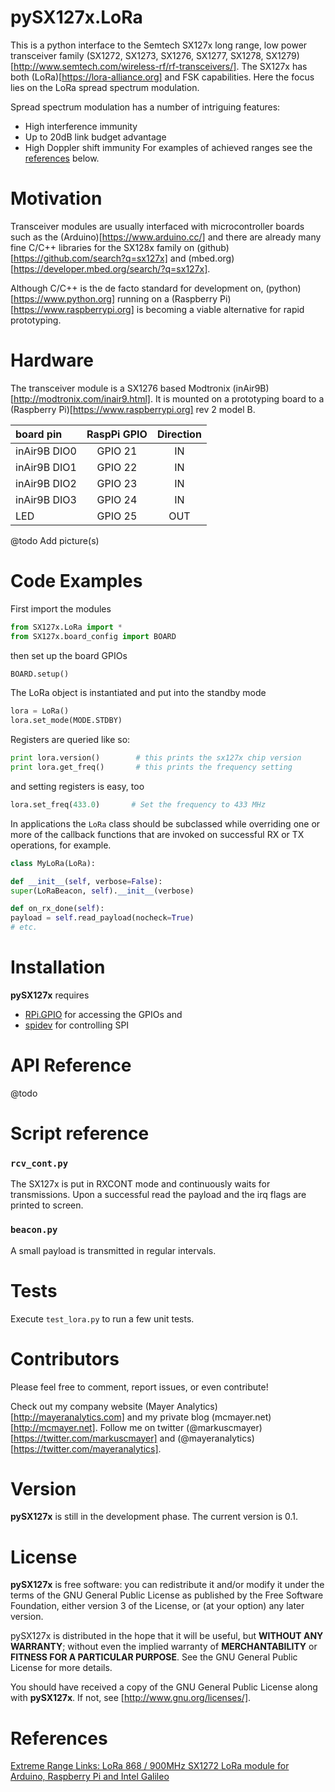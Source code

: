 # pySX127x.LoRa

This is a python interface to the Semtech SX127x long range, low power transceiver family 
(SX1272, SX1273, SX1276, SX1277, SX1278, SX1279)[http://www.semtech.com/wireless-rf/rf-transceivers/].
The SX127x has both (LoRa)[https://lora-alliance.org] and FSK capabilities. Here the focus lies on the
LoRa spread spectrum modulation. 

Spread spectrum modulation has a number of intriguing features:
* High interference immunity
* Up to 20dB link budget advantage
* High Doppler shift immunity 
For examples of achieved ranges see the [references](#References) below.


# Motivation

Transceiver modules are usually interfaced with microcontroller boards such as the 
(Arduino)[https://www.arduino.cc/] and there are already many fine C/C++ libraries for the SX128x family on 
(github)[https://github.com/search?q=sx127x] and (mbed.org)[https://developer.mbed.org/search/?q=sx127x].

Although C/C++ is the de facto standard for development on, (python)[https://www.python.org] 
running on a (Raspberry Pi)[https://www.raspberrypi.org] is becoming a viable alternative for rapid prototyping.


# Hardware

The transceiver module is a SX1276 based Modtronix (inAir9B)[http://modtronix.com/inair9.html]. 
It is mounted on a prototyping board to a (Raspberry Pi)[https://www.raspberrypi.org] rev 2 model B.

|  board pin   | RaspPi GPIO | Direction |
|:-------------|:-----------:|:---------:|
| inAir9B DIO0 | GPIO 21     |    IN     |
| inAir9B DIO1 | GPIO 22     |    IN     |
| inAir9B DIO2 | GPIO 23     |    IN     |
| inAir9B DIO3 | GPIO 24     |    IN     |
| LED          | GPIO 25     |    OUT    |

@todo Add picture(s)


# Code Examples

First import the modules 
```python
from SX127x.LoRa import *
from SX127x.board_config import BOARD
```
then set up the board GPIOs
```python
BOARD.setup()
```
The LoRa object is instantiated and put into the standby mode
```python
lora = LoRa()
lora.set_mode(MODE.STDBY)
```
Registers are queried like so:
```python
print lora.version()        # this prints the sx127x chip version
print lora.get_freq()       # this prints the frequency setting 
```
and setting registers is easy, too
```python
lora.set_freq(433.0)       # Set the frequency to 433 MHz 
```
In applications the `LoRa` class should be subclassed while overriding one or more of the callback functions that
are invoked on successful RX or TX operations, for example.
```python
class MyLoRa(LoRa):

def __init__(self, verbose=False):
super(LoRaBeacon, self).__init__(verbose)

def on_rx_done(self):
payload = self.read_payload(nocheck=True) 
# etc.
```


# Installation

**pySX127x** requires 
* [RPi.GPIO](href="https://pypi.python.org/pypi/RPi.GPIO">) for accessing the GPIOs and
* [spidev](https://pypi.python.org/pypi/spidev) for controlling SPI


# API Reference

@todo


# Script reference

### `rcv_cont.py`
The SX127x is put in RXCONT mode and continuously waits for transmissions. Upon a successful read the
payload and the irq flags are printed to screen.

### `beacon.py`
A small payload is transmitted in regular intervals.


# Tests

Execute `test_lora.py` to run a few unit tests. 


# Contributors

Please feel free to comment, report issues, or even contribute!

Check out my company website (Mayer Analytics)[http://mayeranalytics.com] and my private blog
(mcmayer.net)[http://mcmayer.net]. Follow me on twitter (@markuscmayer)[https://twitter.com/markuscmayer] and
(@mayeranalytics)[https://twitter.com/mayeranalytics].


# Version

**pySX127x** is still in the development phase. The current version is 0.1.


# License

**pySX127x** is free software: you can redistribute it and/or modify
it under the terms of the GNU General Public License as published by
the Free Software Foundation, either version 3 of the License, or
(at your option) any later version.

pySX127x is distributed in the hope that it will be useful,
but **WITHOUT ANY WARRANTY**; without even the implied warranty of
**MERCHANTABILITY** or **FITNESS FOR A PARTICULAR PURPOSE**.  See the
GNU General Public License for more details.

You should have received a copy of the GNU General Public License
along with **pySX127x**.  If not, see [http://www.gnu.org/licenses/].


# References
[Extreme Range Links: LoRa 868 / 900MHz SX1272 LoRa module for Arduino, Raspberry Pi and Intel Galileo](https://www.cooking-hacks.com/documentation/tutorials/extreme-range-lora-sx1272-module-shield-arduino-raspberry-pi-intel-galileo/)
